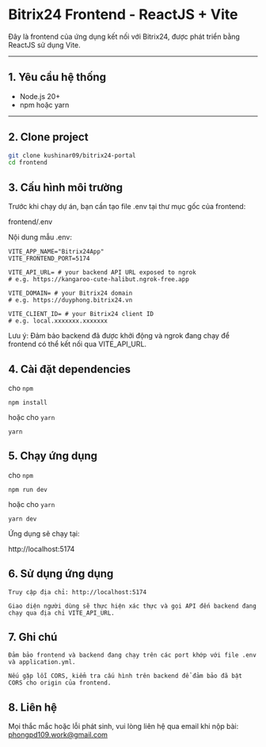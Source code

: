 # Bitrix24 Frontend - ReactJS + Vite

Đây là frontend của ứng dụng kết nối với Bitrix24, được phát triển bằng ReactJS sử dụng Vite.

---

## 1. Yêu cầu hệ thống

- Node.js 20+  
- npm hoặc yarn 

---

## 2. Clone project

```bash
git clone kushinar09/bitrix24-portal
cd frontend
```
## 3. Cấu hình môi trường

Trước khi chạy dự án, bạn cần tạo file .env tại thư mục gốc của frontend:

frontend/.env

Nội dung mẫu .env:
```
VITE_APP_NAME="Bitrix24App"
VITE_FRONTEND_PORT=5174

VITE_API_URL= # your backend API URL exposed to ngrok
# e.g. https://kangaroo-cute-halibut.ngrok-free.app

VITE_DOMAIN= # your Bitrix24 domain
# e.g. https://duyphong.bitrix24.vn

VITE_CLIENT_ID= # your Bitrix24 client ID
# e.g. local.xxxxxxx.xxxxxxx
```
Lưu ý: Đảm bảo backend đã được khởi động và ngrok đang chạy để frontend có thể kết nối qua VITE_API_URL.

## 4. Cài đặt dependencies
cho `npm`
```
npm install
```
hoặc cho `yarn`
```
yarn
```

## 5. Chạy ứng dụng
cho `npm`
```
npm run dev
```
hoặc cho `yarn`
```
yarn dev
```
Ứng dụng sẽ chạy tại:

http://localhost:5174

## 6. Sử dụng ứng dụng

    Truy cập địa chỉ: http://localhost:5174

    Giao diện người dùng sẽ thực hiện xác thực và gọi API đến backend đang chạy qua địa chỉ VITE_API_URL.

## 7. Ghi chú

    Đảm bảo frontend và backend đang chạy trên các port khớp với file .env và application.yml.

    Nếu gặp lỗi CORS, kiểm tra cấu hình trên backend để đảm bảo đã bật CORS cho origin của frontend.

## 8. Liên hệ

Mọi thắc mắc hoặc lỗi phát sinh, vui lòng liên hệ qua email khi nộp bài: phongpd109.work@gmail.com
